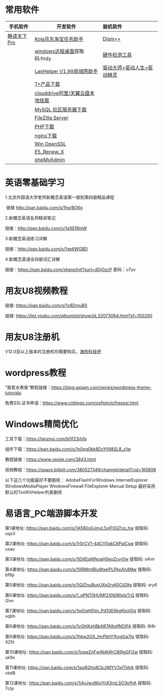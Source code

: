 # 常用软件

| 手机软件                                               | 开发软件                                                     | 装机软件                                                     |
| ------------------------------------------------------ | ------------------------------------------------------------ | :----------------------------------------------------------- |
| [静读天下Pro ](https://wwi.lanzout.com/b046g1god#d5tk) | [Kola京东淘宝任务助手 ](https://disk.lanzoum.com/b0c2sg3tg)  | [Dism++](https://www.chuyu.me/zh-Hans/index.html)            |
|                                                        | [windows远程桌面](https://pan.baidu.com/s/1oHyQW9uNqH9Ittjkv1yNLw)提取码:fndy | [硬件检测工具](https://pan.lanzoux.com/b0f1dp0mh)            |
|                                                        | [LanHelper V1.99局域网助手](https://www.jb51.net/softs/19766.html) | [驱动大师+驱动人生+驱动精灵](https://clamowo.lanzouy.com/b05ajvsla) |
|                                                        | [T+产品下载](https://service.chanjet.com/product/goods/download-list?id=53aaa40295d458e44f5d3ce5) |                                                              |
|                                                        | [clouddrive阿里/天翼云盘本地挂载](https://www.aliyundrive.com/s/7UjokGfUEp7/folder/61e19cc2bf9519b3fc414d86857ce478dfafbc74) |                                                              |
|                                                        | [MySQL 社区服务器下载](https://dev.mysql.com/downloads/mysql/) |                                                              |
|                                                        | [FileZilla Server](https://filezilla-project.org/download.php?show_all=1&type=server) |                                                              |
|                                                        | [PHP下载](https://www.php.net/downloads)                     |                                                              |
|                                                        | [nginx下载](http://nginx.org/en/download.html)               |                                                              |
|                                                        | [Win OpenSSL](http://slproweb.com/products/Win32OpenSSL.html) |                                                              |
|                                                        | [E5_Renew_X](https://sundayrx.lanzoui.com/aW09Lsss75g)       |                                                              |
|                                                        | [phpMyAdmin](https://www.phpmyadmin.net/files/)              |                                                              |

# 英语零基础学习

1.北京外国语大学老师新概念英语第一册到第四册精品课程

​    链接 http://pan.baidu.com/s/1hsrBO6g

2.新概念英语名师精讲笔记

   链接：http://pan.baidu.com/s/1qXEfRmW

3:新概念英语练习详解

   链接：http://pan.baidu.com/s/1ge6WGBD

4:新概念英语全四册词汇详解

   链接：https://pan.baidu.com/share/init?surl=dDjOzcP 密码：u7yv

# 用友U8视频教程

链接: https://pan.baidu.com/s/1o8DmuBS 

链接: https://list.youku.com/albumlist/show/id_52073064.html?sf=100200

# 用友U8注册机

V12.0及以上版本的注册机均需要购买。[海欣科技吧](https://tieba.baidu.com/f?kw=海欣科技&ie=utf-8)

# wordpress教程

“我爱水煮鱼”教程链接：https://blog.wpjam.com/series/wordpress-theme-tutorials

免费SSL证书申请：https://www.cnblogs.com/osfipin/p/freessl.html

# Windows精简优化

工具下载：https://lanzoui.com/b0f23rhfa

组件下载：https://pan.baidu.com/s/1n0pg0bk8DcYIl98SL8_x1w

教程链接：https://www.ypojie.com/3843.html

视频教程：https://space.bilibili.com/380527349/channel/detail?cid=165808

以下这几个功能最好不要删除：
AdobeFlashForWindows
InternetExplorer
WindowsMediaPlayer
WindowsFirewall
FileExplorer
Manual Setup
最好采用默认的ToolKitHelper列表删除

# 易语言_PC端游脚本开发

第1课地址: https://pan.baidu.com/s/1A580s0JmvL5xIF0Q7cq_hw 提取码: uqx3 

第2课地址: https://pan.baidu.com/s/1rSrCV1-44CV5gkC6PalCsw 提取码: uxau 

第3课地址: https://pan.baidu.com/s/1jDilEjaNfkoaH0eoZcvr0w 提取码: s4vn 

第4课地址: https://pan.baidu.com/s/10RMmtBiuMxeiPLPkcAh4Mw 提取码: bf8p 

第5课地址: https://pan.baidu.com/s/1iQIZnuBusUXq2rvA5CjG9g 提取码: sry6 

第6课地址: https://pan.baidu.com/s/1_gPNT0HUMf2XN0RIqIxTrQ 提取码: i2nn 

第7课地址: https://pan.baidu.com/s/1mOqH0Vq_Pd1GE6kgKIuVGg 提取码: vqbh 

第8课地址: https://pan.baidu.com/s/1vGhIKshBkAR7A9oIfNDIFA 提取码: 8t8r 

第9课地址: https://pan.baidu.com/s/1hkw2GX_HvPbhY1hygGa7Ig 提取码: 425t 

第10课地址: https://pan.baidu.com/s/1opwZnFwjN4hRrC8lRgGFGw 提取码: uk9x 

第11课地址: https://pan.baidu.com/s/1soj82ho8CbJWlYV3xf7qhA 提取码: vbd8 

第12课地址: https://pan.baidu.com/s/1i4vJwxMoiYcKXmLSO3ofhA 提取码: 7ctp 

